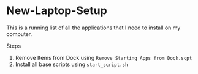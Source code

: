 # New-Laptop-Setup
This is a running list of all the applications that I need to install on my computer.

Steps
1. Remove Items from Dock using `Remove Starting Apps from Dock.scpt`
2. Install all base scripts using `start_script.sh`
